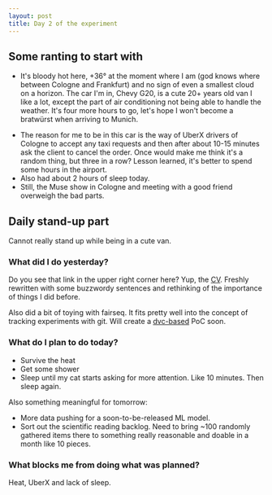```yaml
---
layout: post
title: Day 2 of the experiment
---
```


## Some ranting to start with

* It's bloody hot here, +36° at the moment where I am (god knows where between Cologne and Frankfurt) and no sign of even a smallest cloud on a horizon. The car I'm in, Chevy G20, is a cute 20+ years old van I like a lot, except the part of air conditioning not being able to handle the weather. It's four more hours to go, let's hope I won't become a bratwürst when arriving to Munich.
<!--more-->
* The reason for me to be in this car is the way of UberX drivers of Cologne to accept any taxi requests and then after about 10-15 minutes ask the client to cancel the order. Once would make me think it's a random thing, but three in a row? Lesson learned, it's better to spend some hours in the airport.
* Also had about 2 hours of sleep today. 
* Still, the Muse show in Cologne and meeting with a good friend overweigh the bad parts.

## Daily stand-up part

Cannot really stand up while being in a cute van.

### What did I do yesterday?

Do you see that link in the upper right corner here? Yup, the [CV](/cv). Freshly rewritten with some buzzwordy sentences and rethinking of the importance of things I did before.

Also did a bit of toying with fairseq. It fits pretty well into the concept of tracking experiments with git. Will create a [dvc-based](https://dvc.org) PoC soon.

### What do I plan to do today?

* Survive the heat 
* Get some shower
* Sleep until my cat starts asking for more attention. Like 10 minutes. Then sleep again.

Also something meaningful for tomorrow:

* More data pushing for a soon-to-be-released ML model.
* Sort out the scientific reading backlog. Need to bring ~100 randomly gathered items there to something really reasonable and doable in a month like 10 pieces.

### What blocks me from doing what was planned?

Heat, UberX and lack of sleep.

